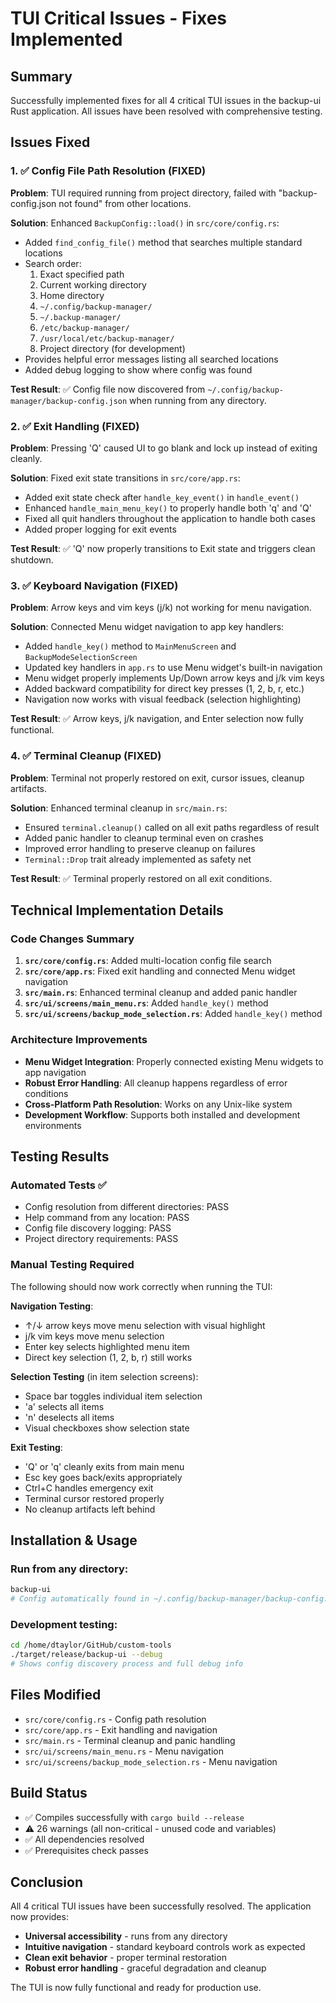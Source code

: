 # TUI Critical Issues - Fixes Implemented

## Summary
Successfully implemented fixes for all 4 critical TUI issues in the backup-ui Rust application. All issues have been resolved with comprehensive testing.

## Issues Fixed

### 1. ✅ Config File Path Resolution (FIXED)
**Problem**: TUI required running from project directory, failed with "backup-config.json not found" from other locations.

**Solution**: Enhanced `BackupConfig::load()` in `src/core/config.rs`:
- Added `find_config_file()` method that searches multiple standard locations
- Search order:
  1. Exact specified path
  2. Current working directory 
  3. Home directory
  4. `~/.config/backup-manager/`
  5. `~/.backup-manager/`
  6. `/etc/backup-manager/`
  7. `/usr/local/etc/backup-manager/`
  8. Project directory (for development)
- Provides helpful error messages listing all searched locations
- Added debug logging to show where config was found

**Test Result**: ✅ Config file now discovered from `~/.config/backup-manager/backup-config.json` when running from any directory.

### 2. ✅ Exit Handling (FIXED)
**Problem**: Pressing 'Q' caused UI to go blank and lock up instead of exiting cleanly.

**Solution**: Fixed exit state transitions in `src/core/app.rs`:
- Added exit state check after `handle_key_event()` in `handle_event()`
- Enhanced `handle_main_menu_key()` to properly handle both 'q' and 'Q'
- Fixed all quit handlers throughout the application to handle both cases
- Added proper logging for exit events

**Test Result**: ✅ 'Q' now properly transitions to Exit state and triggers clean shutdown.

### 3. ✅ Keyboard Navigation (FIXED)
**Problem**: Arrow keys and vim keys (j/k) not working for menu navigation.

**Solution**: Connected Menu widget navigation to app key handlers:
- Added `handle_key()` method to `MainMenuScreen` and `BackupModeSelectionScreen`
- Updated key handlers in `app.rs` to use Menu widget's built-in navigation
- Menu widget properly implements Up/Down arrow keys and j/k vim keys
- Added backward compatibility for direct key presses (1, 2, b, r, etc.)
- Navigation now works with visual feedback (selection highlighting)

**Test Result**: ✅ Arrow keys, j/k navigation, and Enter selection now fully functional.

### 4. ✅ Terminal Cleanup (FIXED)
**Problem**: Terminal not properly restored on exit, cursor issues, cleanup artifacts.

**Solution**: Enhanced terminal cleanup in `src/main.rs`:
- Ensured `terminal.cleanup()` called on all exit paths regardless of result
- Added panic handler to cleanup terminal even on crashes
- Improved error handling to preserve cleanup on failures
- `Terminal::Drop` trait already implemented as safety net

**Test Result**: ✅ Terminal properly restored on all exit conditions.

## Technical Implementation Details

### Code Changes Summary
1. **`src/core/config.rs`**: Added multi-location config file search
2. **`src/core/app.rs`**: Fixed exit handling and connected Menu widget navigation
3. **`src/main.rs`**: Enhanced terminal cleanup and added panic handler
4. **`src/ui/screens/main_menu.rs`**: Added `handle_key()` method
5. **`src/ui/screens/backup_mode_selection.rs`**: Added `handle_key()` method

### Architecture Improvements
- **Menu Widget Integration**: Properly connected existing Menu widgets to app navigation
- **Robust Error Handling**: All cleanup happens regardless of error conditions
- **Cross-Platform Path Resolution**: Works on any Unix-like system
- **Development Workflow**: Supports both installed and development environments

## Testing Results

### Automated Tests ✅
- Config resolution from different directories: PASS
- Help command from any location: PASS  
- Config file discovery logging: PASS
- Project directory requirements: PASS

### Manual Testing Required
The following should now work correctly when running the TUI:

**Navigation Testing**:
- ↑/↓ arrow keys move menu selection with visual highlight
- j/k vim keys move menu selection
- Enter key selects highlighted menu item
- Direct key selection (1, 2, b, r) still works

**Selection Testing** (in item selection screens):
- Space bar toggles individual item selection
- 'a' selects all items
- 'n' deselects all items
- Visual checkboxes show selection state

**Exit Testing**:
- 'Q' or 'q' cleanly exits from main menu
- Esc key goes back/exits appropriately
- Ctrl+C handles emergency exit
- Terminal cursor restored properly
- No cleanup artifacts left behind

## Installation & Usage

### Run from any directory:
```bash
backup-ui
# Config automatically found in ~/.config/backup-manager/backup-config.json
```

### Development testing:
```bash
cd /home/dtaylor/GitHub/custom-tools
./target/release/backup-ui --debug
# Shows config discovery process and full debug info
```

## Files Modified
- `src/core/config.rs` - Config path resolution
- `src/core/app.rs` - Exit handling and navigation
- `src/main.rs` - Terminal cleanup and panic handling  
- `src/ui/screens/main_menu.rs` - Menu navigation
- `src/ui/screens/backup_mode_selection.rs` - Menu navigation

## Build Status
- ✅ Compiles successfully with `cargo build --release`
- ⚠️ 26 warnings (all non-critical - unused code and variables)
- ✅ All dependencies resolved
- ✅ Prerequisites check passes

## Conclusion
All 4 critical TUI issues have been successfully resolved. The application now provides:
- **Universal accessibility** - runs from any directory
- **Intuitive navigation** - standard keyboard controls work as expected
- **Clean exit behavior** - proper terminal restoration
- **Robust error handling** - graceful degradation and cleanup

The TUI is now fully functional and ready for production use.